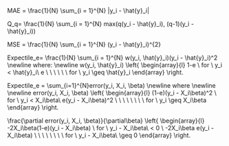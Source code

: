 <!-- #region -->
MAE = \frac{1}{N} \sum_{i = 1}^{N} |y_i - \hat{y}_i|

Q_q= \frac{1}{N} \sum_{i = 1}^{N} max(q(y_i - \hat{y}_i), (q-1)(y_i - \hat{y}_i))

MSE = \frac{1}{N} \sum_{i = 1}^{N} (y_i - \hat{y}_i)^{2}

Expectile_e= \frac{1}{N} \sum_{i = 1}^{N} w(y_i, \hat{y}_i)(y_i - \hat{y}_i)^2
\newline
where:
\newline
w(y_i, \hat{y}_i)   \left\{
    \begin{array}{l}
      1-e  \ for \ y_i < \hat{y}_i\\
      e    \ \ \ \ \ \ for \ y_i \geq \hat{y}_i
    \end{array}
  \right.
  
  
 
Expectile_e = \sum_{i=1}^{N}error(y_i, X_i, \beta)
\newline
where
\newline
\newline
error(y_i, X_i, \beta)  \left\{
    \begin{array}{l}
      (1-e)(y_i - X_i\beta)^2  \ for \ y_i < X_i\beta\\
      e(y_i - X_i\beta)^2       \ \ \ \ \ \ \ \ for \ y_i \geq X_i\beta
    \end{array}
  \right. 
  
 \frac{\partial error(y_i, X_i, \beta)}{\partial\beta}  \left\{
    \begin{array}{l}
      -2X_i\beta(1-e)(y_i - X_i\beta)  \ for \ y_i - X_i\beta\ < 0 \\
      -2X_i\beta e(y_i - X_i\beta)       \ \ \ \ \ \ \ \ for \ y_i - X_i\beta\  \geq 0
    \end{array}
  \right. 

<!-- #endregion -->
